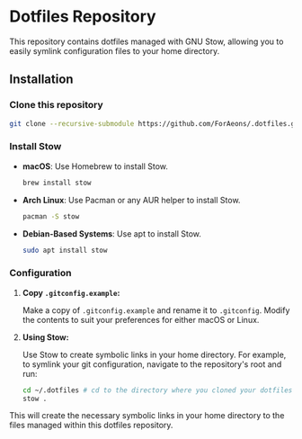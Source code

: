 # Dotfiles Repository

This repository contains dotfiles managed with GNU Stow,
allowing you to easily symlink configuration files to your home directory.

## Installation

### Clone this repository

```bash
git clone --recursive-submodule https://github.com/ForAeons/.dotfiles.git
```

### Install Stow

- **macOS**: Use Homebrew to install Stow.

  ```sh
  brew install stow
  ```

- **Arch Linux**: Use Pacman or any AUR helper to install Stow.

  ```sh
  pacman -S stow
  ```

- **Debian-Based Systems**: Use apt to install Stow.

  ```sh
  sudo apt install stow
  ```

### Configuration

1. **Copy `.gitconfig.example`:**

   Make a copy of `.gitconfig.example` and rename it to `.gitconfig`.
   Modify the contents to suit your preferences for either macOS or Linux.

2. **Using Stow:**

   Use Stow to create symbolic links in your home directory. For example,
   to symlink your git configuration, navigate to the repository's root and run:

   ```sh
   cd ~/.dotfiles # cd to the directory where you cloned your dotfiles
   stow .
   ```

This will create the necessary symbolic links in your home directory to the
files managed within this dotfiles repository.
